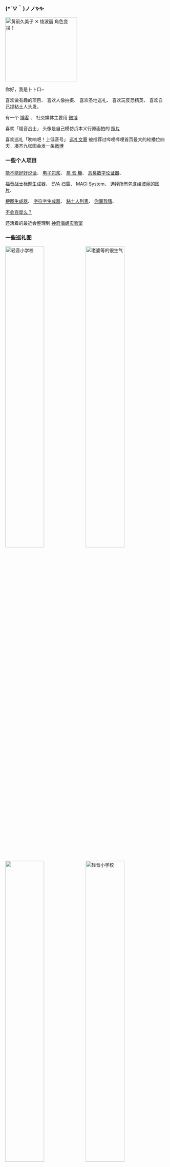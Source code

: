 
### (*´▽｀)ノノ✨✨

<img alt="黄前久美子 ✕ 绫波丽 角色变换！" src="https://wx3.sinaimg.cn/large/4764ae2aly1gnl92syw60g20cg0b2whm.gif" width="224px" height="199px">

你好，我是卜卜口~

喜欢做有趣的项目、
喜欢人像拍摄、
喜欢圣地巡礼、
喜欢玩反恐精英、
喜欢自己捏粘土人头发。

有一个 [博客](https://mouto.org/) 、
社交媒体主要用 [微博](https://weibo.com/reiove)

喜欢「福音战士」 头像是自己模仿贞本义行原画拍的 [照片](https://weibo.com/1197780522/HnmkwpIPC) 

喜欢巡礼「吹响吧！上低音号」 [巡礼文章](https://www.bilibili.com/read/cv4791285) 被推荐过哔哩哔哩首页最大的轮播位四天，凑齐九张图会发一条[微博](https://weibo.com/1197780522/Ipgkka7S3)

### 一些个人项目

[能不能好好说话](https://lab.magiconch.com/nbnhhsh/)、
[电子包浆](https://magiconch.com/patina/)、
[蒸 気 機](https://magiconch.com/vaporwave/)、
[恶臭数字论证器](https://lab.magiconch.com/homo/)、

[福音战士标题生成器](https://lab.magiconch.com/eva-title/)、
[EVA 扫雷](https://v.magiconch.com/mine-sweeper)、
[MAGI System](https://lab.magiconch.com/magi/)、
[选择所有包含绫波丽的图片](https://lab.magiconch.com/captcha/rei)、

[梗图生成器](https://x.magiconch.com)、
[字符字生成器](https://magiconch.com/fontfont/)、
[粘土人列表](https://magiconch.com/nendoroids/)、
[你画我猜](https://v.magiconch.com/drawhat)、

[不会百度么？](https://buhuibaidu.me/)

还活着的最近会整理到 [神奇海螺实验室](https://lab.magiconch.com/)


### 一些巡礼图
<div>
<img src="https://wx4.sinaimg.cn/mw1024/4764ae2agy1gcungn6dsqj21hd0u0kbl.jpg" width="49%" alt="轻音小学校">
<img src="https://wx1.sinaimg.cn/crop.0.540.3742.2104/4764ae2agy1g8nkxs4c1sj22vy25yb2a.jpg" width="49%" alt="老婆等的很生气">
<img src="https://user-images.githubusercontent.com/1933673/178134076-3e5f0faa-8154-4627-99f6-8894c082f0b1.png" width="49%" >
<img src="https://wx4.sinaimg.cn/crop.0.612.1080.613/4764ae2agy1g9ah623xgij20u00xrqua.jpg" alt="轻音小学校" width="49%">
<img src="https://wx4.sinaimg.cn/crop.0.612.1080.613/4764ae2agy1g35jde53vgj20u00xru0x.jpg" alt="京阪宇治站" width="49%">
<img src="https://wx4.sinaimg.cn/crop.0.612.1080.613/4764ae2agy1g35jhx1ituj20u00xr7wv.jpg" alt="宇治桥" width="49%">
<img src="https://wx4.sinaimg.cn/crop.0.612.1080.613/4764ae2agy1g35jddb10hj20u00xrb29.jpg" alt="宇治桥东" width="49%">
<img src="https://wx4.sinaimg.cn/crop.0.612.1080.613/4764ae2agy1g35jdllxpzj20u00xrb2c.jpg" alt="京坂六地藏" width="49%">
<img src="https://wx4.sinaimg.cn/crop.0.1080.1920.1080/4764ae2agy1fjepdruoe6j21hc1o0txg.jpg" alt="宇治桥东" width="49%">
<img src="https://wx4.sinaimg.cn/crop.0.612.1080.613/4764ae2agy1g35jdxulm0j20u00xr7wn.jpg" alt="宇治桥东" width="49%">
</div>

### 一些粘土娃
<div>
  <img src="https://wx4.sinaimg.cn/mw1024/001j3LqGly1gv2ibc1nshj62c02c07wh02.jpg" alt="老婆等的很生气" width="24.2%">
  <img src="https://wx4.sinaimg.cn/mw1024/4764ae2aly1h3y9qkooqbj22c02c07wi.jpg" alt="来点香香小可爱" width="24.2%">
  <img src="https://wx4.sinaimg.cn/mw1024/4764ae2agy1gfyewtghasj20u00u0b29.jpg" alt="这个也很可爱" width="24.2%">
  <img src="https://wx4.sinaimg.cn/crop.0.0.800.800/4764ae2aly1grdzxc0qaij20m80xcdg5.jpg" alt="这个也很可爱" width="24.2%">
  <img src="https://wx4.sinaimg.cn/mw1024/4764ae2agy1ggyd48nt89j20u00u0qrl.jpg" alt="久石奏wink" width="24.2%">
  <img src="https://wx4.sinaimg.cn/large/4764ae2agy1gg92jttkuhj20u00u01kx.jpg" alt="久石奏wink" width="24.2%">
  <img src="https://wx2.sinaimg.cn/mw1024/4764ae2agy1g9wltem0k8j20o40o4ae5.jpg" alt="这个也很可爱" width="24.2%">
  <img src="https://wx1.sinaimg.cn/crop.0.230.1080.1080/4764ae2agy1g9wk8bo11hj20u0140qun.jpg" alt="久石奏wink" width="24.2%">
  <img src="https://wx4.sinaimg.cn/crop.0.230.1080.1080/4764ae2agy1g8qybfjjmwj20u0140aww.jpg" alt="我是谁？" width="24.2%">
  <img src="https://wx2.sinaimg.cn/crop.200.0.1080.1080/4764ae2aly1g4qb31k4s6j21400u0qbb.jpg" alt="这个也很可爱" width="24.2%">
  <img src="https://wx2.sinaimg.cn/mw1024/4764ae2agy1g30ubften8j20u00u07wj.jpg" alt="镰仓" width="24.2%">
  <img src="https://user-images.githubusercontent.com/1933673/178134291-c3fadcf4-0923-4540-a586-9d5b2261160a.png" width="24.2%">
</div>

### 一些...竖构图
<div>
  <img src="https://user-images.githubusercontent.com/1933673/178134531-0d94f455-95d7-49bc-bfd1-4cde24a0fd7d.png" width=19.5%>
  <img src="https://wx2.sinaimg.cn/large/4764ae2agy1frsq6m2nukj21kw2dc4qp.jpg" width=19.5%>
  <img src="https://user-images.githubusercontent.com/1933673/178134556-050c71a1-f79d-4664-a806-949879c76507.png" width=19.5%>
  <img src="https://user-images.githubusercontent.com/1933673/178134559-83bde2dd-aa52-46d4-9a3b-78b2c2dbf217.png" width=19.5%>
  <img src="https://user-images.githubusercontent.com/1933673/178134576-20e51a34-9104-4612-903e-b06a09541389.png" width=19.5%>
  <img src="https://t.magiconch.com/attach/syasinn25/03.jpg!h1200" width=19.5%>
  <img src="https://t.magiconch.com/attach/cosplay131/OAQ_2472.psd.jpeg!h1200" width=19.5%>
  <img src="https://t.magiconch.com/attach/cosplay131/OAQ_2528.psd.jpeg!h1200" width=19.5%>
  <img src="https://t.magiconch.com/attach/228/20190224-OAQ_0623.jpg!h1200" width=19.5%>
  <img src="https://t.magiconch.com/attach/228/20190224-OAQ_0648.jpg!h1200" width=19.5%>
  <img src="https://wx1.sinaimg.cn/mw1024/4764ae2aly1gx65k3c6i7j20u0190dmx.jpg" width=19.5%>
  <img src="https://wx4.sinaimg.cn/mw1024/001j3LqGly1gvdoi0pgqqj60u0190gre02.jpg" width=19.5%>
  <img src="https://wx2.sinaimg.cn/mw1024/4764ae2aly1gw34j5m1uyj20u01907bj.jpg" width=19.5%>
  <img src="https://wx3.sinaimg.cn/mw1024/001j3LqGly1gv19v6st28j60u0190wj602.jpg" width=19.5%>
  
</div>

<!-- ![Phat！「绫波丽 贞本义行原画 ver.」](https://wx2.sinaimg.cn/mw1024/4764ae2agy1g1l7c89m7hj20u01ddu0y.jpg) -->

<!-- [![GitHub followers](https://img.shields.io/github/followers/itorr?style=social)](https://github.com/itorr) -->

<!-- ![Metrics](https://metrics.lecoq.io/itorr?template=classic&isocalendar=1&isocalendar.duration=full-year) -->

<!-- ![soruly's github stats](https://github-readme-stats.vercel.app/api?username=itorr&show_icons=true&include_all_commits=true&count_private=true&line_height=28) ![Top Langs](https://github-readme-stats.vercel.app/api/top-langs/?username=itorr&layout=compact&langs_count=12) -->

